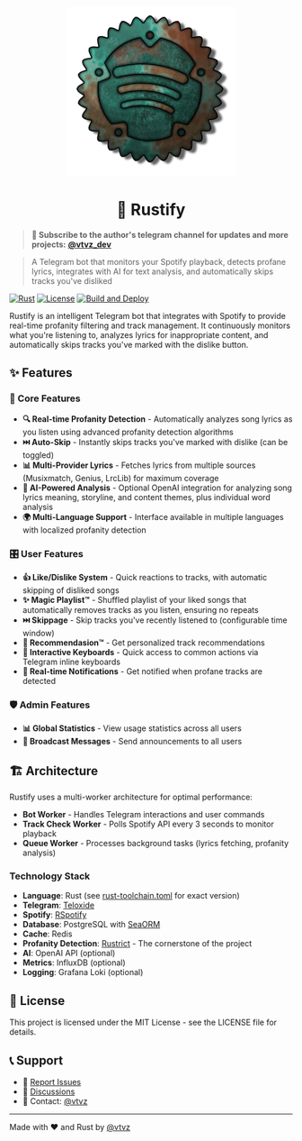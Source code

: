 <div align="center">
  <img src="media/logo-sm.png" alt="Rustify Logo" width="300"/>

# 🎵 Rustify

</div>

> **📢 Subscribe to the author's telegram channel for updates and more projects:** [**@vtvz_dev**](https://t.me/vtvz_dev)

> A Telegram bot that monitors your Spotify playback, detects profane lyrics, integrates with AI for text analysis, and automatically skips tracks you've disliked

[![Rust](https://img.shields.io/badge/rust-1.83.0%2B-orange.svg)](https://www.rust-lang.org/)
[![License](https://img.shields.io/badge/license-MIT-blue.svg)](LICENSE)
[![Build and Deploy](https://github.com/vtvz/rustify/actions/workflows/deploy.yml/badge.svg)](https://github.com/vtvz/rustify/actions/workflows/deploy.yml)

Rustify is an intelligent Telegram bot that integrates with Spotify to provide real-time profanity filtering and track management. It continuously monitors what you're listening to, analyzes lyrics for inappropriate content, and automatically skips tracks you've marked with the dislike button.

## ✨ Features

### 🎯 Core Features

- **🔍 Real-time Profanity Detection** - Automatically analyzes song lyrics as you listen using advanced profanity detection algorithms
- **⏭️ Auto-Skip** - Instantly skips tracks you've marked with dislike (can be toggled)
- **📊 Multi-Provider Lyrics** - Fetches lyrics from multiple sources (Musixmatch, Genius, LrcLib) for maximum coverage
- **🤖 AI-Powered Analysis** - Optional OpenAI integration for analyzing song lyrics meaning, storyline, and content themes, plus individual word analysis
- **🌍 Multi-Language Support** - Interface available in multiple languages with localized profanity detection

### 🎛️ User Features

- **👍 Like/Dislike System** - Quick reactions to tracks, with automatic skipping of disliked songs
- **✨ Magic Playlist™** - Shuffled playlist of your liked songs that automatically removes tracks as you listen, ensuring no repeats
- **⏭️ Skippage** - Skip tracks you've recently listened to (configurable time window)
- **🤖 Recommendasion™** - Get personalized track recommendations
- **📱 Interactive Keyboards** - Quick access to common actions via Telegram inline keyboards
- **🔔 Real-time Notifications** - Get notified when profane tracks are detected

### 🛡️ Admin Features

- **📊 Global Statistics** - View usage statistics across all users
- **📢 Broadcast Messages** - Send announcements to all users

## 🏗️ Architecture

Rustify uses a multi-worker architecture for optimal performance:

- **Bot Worker** - Handles Telegram interactions and user commands
- **Track Check Worker** - Polls Spotify API every 3 seconds to monitor playback
- **Queue Worker** - Processes background tasks (lyrics fetching, profanity analysis)

### Technology Stack

- **Language**: Rust (see [rust-toolchain.toml](rust-toolchain.toml) for exact version)
- **Telegram**: [Teloxide](https://github.com/teloxide/teloxide)
- **Spotify**: [RSpotify](https://github.com/ramsayleung/rspotify)
- **Database**: PostgreSQL with [SeaORM](https://www.sea-ql.org/SeaORM/)
- **Cache**: Redis
- **Profanity Detection**: [Rustrict](https://github.com/finnbear/rustrict) - The cornerstone of the project
- **AI**: OpenAI API (optional)
- **Metrics**: InfluxDB (optional)
- **Logging**: Grafana Loki (optional)

## 📝 License

This project is licensed under the MIT License - see the LICENSE file for details.

## 📞 Support

- 🐛 [Report Issues](https://github.com/vtvz/rustify/issues/new)
- 💬 [Discussions](https://github.com/vtvz/rustify/discussions)
- 📧 Contact: [@vtvz](https://github.com/vtvz)

---

Made with ❤️ and Rust by [@vtvz](https://github.com/vtvz)
